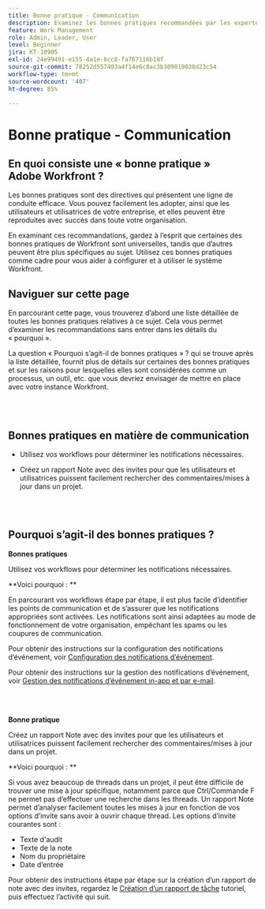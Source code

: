 ```yaml
---
title: Bonne pratique - Communication
description: Examinez les bonnes pratiques recommandées par les expertes et les experts d’Adobe Workfront concernant la configuration et la gestion des notifications de communication dans Workfront.
feature: Work Management
role: Admin, Leader, User
level: Beginner
jira: KT-10905
exl-id: 24e99491-e155-4a1e-8cc8-fa767116b18f
source-git-commit: 78252d557403a4f14e6c8ac3b309819038d23c54
workflow-type: tm+mt
source-wordcount: '407'
ht-degree: 85%

---
```


# Bonne pratique - Communication

## En quoi consiste une « bonne pratique » Adobe Workfront ?

Les bonnes pratiques sont des directives qui présentent une ligne de conduite efficace. Vous pouvez facilement les adopter, ainsi que les utilisateurs et utilisatrices de votre entreprise, et elles peuvent être reproduites avec succès dans toute votre organisation.

En examinant ces recommandations, gardez à l’esprit que certaines des bonnes pratiques de Workfront sont universelles, tandis que d’autres peuvent être plus spécifiques au sujet. Utilisez ces bonnes pratiques comme cadre pour vous aider à configurer et à utiliser le système Workfront.

## Naviguer sur cette page

En parcourant cette page, vous trouverez d’abord une liste détaillée de toutes les bonnes pratiques relatives à ce sujet. Cela vous permet d’examiner les recommandations sans entrer dans les détails du « pourquoi ».

La question « Pourquoi s’agit-il de bonnes pratiques » ? qui se trouve après la liste détaillée, fournit plus de détails sur certaines des bonnes pratiques et sur les raisons pour lesquelles elles sont considérées comme un processus, un outil, etc. que vous devriez envisager de mettre en place avec votre instance Workfront.

</br>
</br>

## Bonnes pratiques en matière de communication

* Utilisez vos workflows pour déterminer les notifications nécessaires.

* Créez un rapport Note avec des invites pour que les utilisateurs et utilisatrices puissent facilement rechercher des commentaires/mises à jour dans un projet.

</br>
</br>

## Pourquoi s’agit-il des bonnes pratiques ?

**Bonnes pratiques**

Utilisez vos workflows pour déterminer les notifications nécessaires.

**Voici pourquoi : **

En parcourant vos workflows étape par étape, il est plus facile d’identifier les points de communication et de s’assurer que les notifications appropriées sont activées. Les notifications sont ainsi adaptées au mode de fonctionnement de votre organisation, empêchant les spams ou les coupures de communication.

Pour obtenir des instructions sur la configuration des notifications d’événement, voir [Configuration des notifications d’événement](https://experienceleague.adobe.com/docs/workfront-learn/tutorials-workfront/administration-and-setup/email-and-in-app-notifications/admin-set-up-event-notifications.html).

Pour obtenir des instructions sur la gestion des notifications d’événement, voir [Gestion des notifications d’événement in-app et par e-mail](https://experienceleague.adobe.com/docs/workfront-learn/tutorials-workfront/administration-and-setup/email-and-in-app-notifications/manage-inapp-and-email-notifications.html).

</br>
</br>


**Bonne pratique**

Créez un rapport Note avec des invites pour que les utilisateurs et utilisatrices puissent facilement rechercher des commentaires/mises à jour dans un projet.



**Voici pourquoi : **

Si vous avez beaucoup de threads dans un projet, il peut être difficile de trouver une mise à jour spécifique, notamment parce que Ctrl/Commande F ne permet pas d’effectuer une recherche dans les threads. Un rapport Note permet d’analyser facilement toutes les mises à jour en fonction de vos options d’invite sans avoir à ouvrir chaque thread. Les options d’invite courantes sont :

* Texte d&#39;audit
* Texte de la note
* Nom du propriétaire
* Date d’entrée

Pour obtenir des instructions étape par étape sur la création d’un rapport de note avec des invites, regardez le [Création d’un rapport de tâche](https://experienceleague.adobe.com/docs/workfront-learn/tutorials-workfront/reporting/basic-reporting/create-a-task-report.html) tutoriel, puis effectuez l’activité qui suit.

